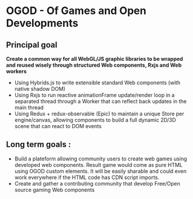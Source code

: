 # OGOD - Of Games and Open Developments

## Principal goal

**Create a common way for all WebGL/JS graphic libraries to be wrapped and reused wisely through structured Web components, Rxjs and Web workers**
  - Using Hybrids.js to write extensible standard Web components (with native shadow DOM)
  - Using Rxjs to run reactive animationFrame update/render loop in a separated thread through a Worker that can reflect back updates in the main thread
  - Using Redux + redux-observable (Epic) to maintain a unique Store per engine/canvas, allowing components to build a full dynamic 2D/3D scene that can react to DOM events
  
## Long term goals :

- Build a plateform allowing community users to create web games using developed web components. Result game would come as pure HTML using OGOD custom elements. It will be easily sharable and could even work everywhere if the HTML code has CDN script imports.
- Create and gather a contributing community that develop Free/Open source gaming Web components
